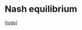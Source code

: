 # Nash equilibrium

[[todo]]

[//begin]: # "Autogenerated link references for markdown compatibility"
[todo]: ../todo.md "Todo"
[//end]: # "Autogenerated link references"